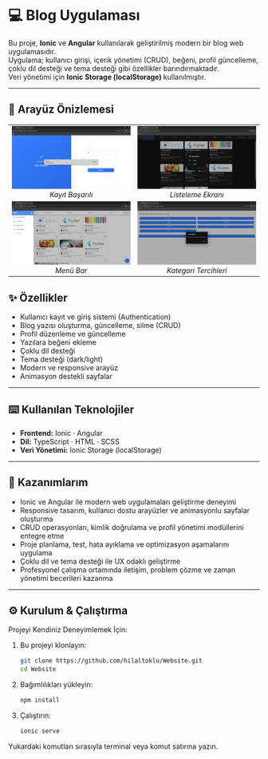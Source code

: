 # 💻 Blog Uygulaması 

Bu proje, **Ionic** ve **Angular** kullanılarak geliştirilmiş modern bir blog web uygulamasıdır.  
Uygulama; kullanıcı girişi, içerik yönetimi (CRUD), beğeni, profil güncelleme, çoklu dil desteği ve tema desteği gibi özellikler barındırmaktadır.  
Veri yönetimi için **Ionic Storage (localStorage)** kullanılmıştır.

---


## 🎨 Arayüz Önizlemesi
<table>
  <tr>
    <td align="center" width="50%">
      <img src="assets/website-sign up-success.png" width="150%"><br>
      <em>Kayıt Başarılı</em>
    </td>
    <td align="center" width="50%">
      <img src="assets/website-list.png" width="100%"><br>
      <em>Listeleme Ekranı</em>
    </td>
  </tr>
  <tr>
    <td align="center" width="50%">
      <img src="assets/website-menu.png" width="100%"><br>
      <em>Menü Bar</em>
    </td>
    <td align="center" width="50%">
      <img src="assets/website-interests.png" width="100%"><br>
      <em>Kategori Tercihleri</em>
    </td>
  </tr>
</table>






## ✨ Özellikler
- Kullanıcı kayıt ve giriş sistemi (Authentication)  
- Blog yazısı oluşturma, güncelleme, silme (CRUD)  
- Profil düzenleme ve güncelleme  
- Yazılara beğeni ekleme  
- Çoklu dil desteği  
- Tema desteği (dark/light)  
- Modern ve responsive arayüz  
- Animasyon destekli sayfalar  

---


## ⌨️ Kullanılan Teknolojiler
- **Frontend:** Ionic · Angular  
- **Dil:** TypeScript · HTML · SCSS  
- **Veri Yönetimi:** Ionic Storage (localStorage)  

---

## 🚀 Kazanımlarım
- Ionic ve Angular ile modern web uygulamaları geliştirme deneyimi  
- Responsive tasarım, kullanıcı dostu arayüzler ve animasyonlu sayfalar oluşturma  
- CRUD operasyonları, kimlik doğrulama ve profil yönetimi modüllerini entegre etme  
- Proje planlama, test, hata ayıklama ve optimizasyon aşamalarını uygulama  
- Çoklu dil ve tema desteği ile UX odaklı geliştirme  
- Profesyonel çalışma ortamında iletişim, problem çözme ve zaman yönetimi becerileri kazanma  

---
## 

## ⚙️ Kurulum & Çalıştırma
Projeyi Kendiniz Deneyimlemek İçin:

1. Bu projeyi klonlayın:
   ```bash
   git clone https://github.com/hilaltoklu/Website.git
   cd Website
2. Bağımlılıkları yükleyin:
   ```bash
   npm install
3. Çalıştırın:
   ```bash
   ionic serve
   
Yukardaki komutları sırasıyla terminal veya komut satırına yazın.
